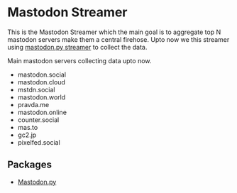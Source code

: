 # Mastodon Streamer

This is the Mastodon Streamer which the main goal is to aggregate top N mastodon servers make them a central firehose. Upto now we this streamer using [mastodon.py streamer](https://mastodonpy.readthedocs.io/en/stable/10_streaming.html#stream-endpoints) to collect the data.

Main mastodon servers collecting data upto now. 
- mastodon.social
- mastodon.cloud
- mstdn.social
- mastodon.world
- pravda.me
- mastodon.online
- counter.social
- mas.to
- gc2.jp
- pixelfed.social

## Packages
- [Mastodon.py](https://mastodonpy.readthedocs.io/en/stable/index.html)

